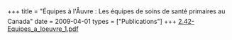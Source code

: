 +++
title = "Équipes à l'Åuvre : Les équipes de soins de santé primaires au Canada"
date = 2009-04-01
types = ["Publications"]
+++
[2.42-Equipes\_a\_loeuvre\_1.pdf](/files/2.42-Equipes_a_loeuvre_1.pdf)
